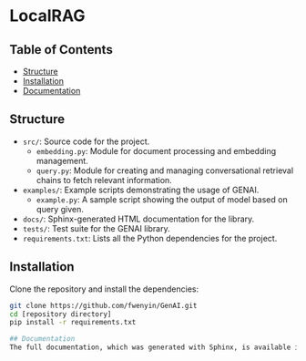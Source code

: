 # LocalRAG

## Table of Contents

- [Structure](#structure)
- [Installation](#installation)
- [Documentation](#documentation)

## Structure

- `src/`: Source code for the project.
    - `embedding.py`: Module for document processing and embedding management.
    - `query.py`: Module for creating and managing conversational retrieval chains to fetch relevant information.
- `examples/`: Example scripts demonstrating the usage of GENAI.
    - `example.py`: A sample script showing the output of model based on query given.
- `docs/`: Sphinx-generated HTML documentation for the library.
- `tests/`: Test suite for the GENAI library.
- `requirements.txt`: Lists all the Python dependencies for the project.

## Installation

Clone the repository and install the dependencies:

```bash
git clone https://github.com/fwenyin/GenAI.git
cd [repository directory]
pip install -r requirements.txt

## Documentation
The full documentation, which was generated with Sphinx, is available in the docs/ directory. Open the index.html file in a web browser to access it.